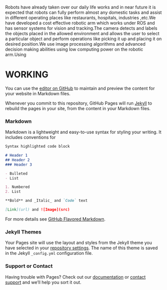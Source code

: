 
Robots have already taken over our daily life works and in near future it is expected that robots can fully perform almost any domestic tasks and assist in different operating places like restaurants, hospitals, industries ,etc.We have developed a cost effective robotic arm which works under ROS and has sensor systems for vision and tracking.The camera detects and labels the objects placed in the allowed environment and allows the user to select a particular object and perform operations like picking it up and placing it on desired
position.We use image processing algorithms and advanced decision making abilities using low computing power on the robotic arm.Using




# WORKING


You can use the [editor on GitHub](https://github.com/zodiac-robotics/Humanoid-Hand/edit/master/README.md) to maintain and preview the content for your website in Markdown files.

Whenever you commit to this repository, GitHub Pages will run [Jekyll](https://jekyllrb.com/) to rebuild the pages in your site, from the content in your Markdown files.

### Markdown

Markdown is a lightweight and easy-to-use syntax for styling your writing. It includes conventions for

```markdown
Syntax highlighted code block

# Header 1
## Header 2
### Header 3

- Bulleted
- List

1. Numbered
2. List

**Bold** and _Italic_ and `Code` text

[Link](url) and ![Image](src)
```

For more details see [GitHub Flavored Markdown](https://guides.github.com/features/mastering-markdown/).

### Jekyll Themes

Your Pages site will use the layout and styles from the Jekyll theme you have selected in your [repository settings](https://github.com/zodiac-robotics/Humanoid-Hand/settings). The name of this theme is saved in the Jekyll `_config.yml` configuration file.

### Support or Contact

Having trouble with Pages? Check out our [documentation](https://help.github.com/categories/github-pages-basics/) or [contact support](https://github.com/contact) and we’ll help you sort it out.
